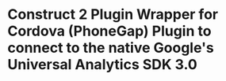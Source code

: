 # Construct 2 Plugin Wrapper for Cordova (PhoneGap) Plugin to connect to the native Google's Universal Analytics SDK 3.0
